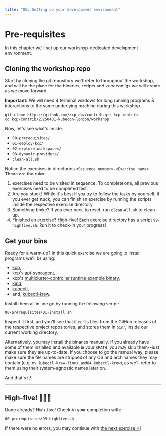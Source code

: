 ```yaml
---
title: "00: Setting up your development environment"
---
```

# Pre-requisites

In this chapter we'll set up our workshop-dedicated development environment.

## Cloning the workshop repo

Start by cloning the git repository we'll refer to throughout the workshop, and will be the place for the binaries, scripts and kubeconfigs we will create as we move forward.

**Important:** We will need 4 terminal windows for long running programs & interactions to the same underlying machine during this workshop.

```shell
git clone https://github.com/kcp-dev/contrib.git kcp-contrib
cd kcp-contrib/20250401-kubecon-london/workshop
```

Now, let's see what's inside.

* `00-prerequisites/`
* `01-deploy-kcp/`
* `02-explore-workspaces/`
* `03-dynamic-providers/`
* `clean-all.sh`

Notice the exercises in directories `<Sequence number>-<Exercise name>`. These are the rules:

1. exercises need to be visited in sequence. To complete one, all previous exercises need to be completed first.
2. Are you stuck? While it's best if you try to follow the tasks by yourself, if you ever get stuck, you can finish an exercise by running the scripts inside the respective exercise directory.
3. Something broke? If you ever need to reset, run `clean-all.sh` to clean up.
4. Finished an exercise? High-five! Each exercise directory has a script `99-highfive.sh`. Run it to check-in your progress!

## Get your bins

Ready for a warm-up? In this quick exercise we are going to install programs we'll be using:

* [kcp](https://github.com/kcp-dev/kcp/releases/latest),
* kcp's [api-syncagent](https://github.com/kcp-dev/api-syncagent/releases/latest),
* kcp's [multicluster-controller runtime example binary](https://github.com/kcp-dev/contrib/releases/tag/v1-kubecon2025-london),
* [kind](https://github.com/kubernetes-sigs/kind/releases/latest),
* [kubectl](https://kubernetes.io/docs/tasks/tools/),
* and, [kubectl-krew](https://krew.sigs.k8s.io/docs/user-guide/setup/install/).

Install them all in one go by running the following script:

```shell
00-prerequisites/01-install.sh
```

Inspect it first, and you'll see that it `curl`s files from the GitHub releases of the respective project repositories, and stores them in `bin/`, inside our current working directory.

Alternatively, you may install the binaries manually. If you already have some of them installed and available in your `$PATH`, you may skip them--just make sure they are up-to-date. If you choose to go the manual way, please make sure the file names are stripped of any OS and arch names they may contain (e.g. `mv kubectl-krew-linux_amd64 kubectl-krew`), as we'll refer to them using their system-agnostic names later on.

And that's it!

---

## High-five! 🚀🚀🚀

Done already? High-five! Check-in your completion with:

```shell
00-prerequisites/99-highfive.sh
```

If there were no errors, you may continue with [the next exercise 🔥](/contrib/learning/20250401-kubecon-london/workshop/01-deploy-kcp/)!
